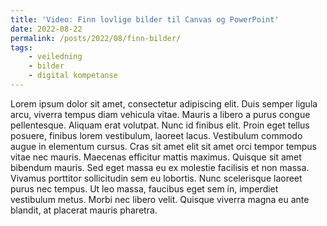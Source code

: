 ```yaml
---
title: 'Video: Finn lovlige bilder til Canvas og PowerPoint'
date: 2022-08-22
permalink: /posts/2022/08/finn-bilder/
tags:
    - veiledning
    - bilder
    - digital kompetanse
---
```


Lorem ipsum dolor sit amet, consectetur adipiscing elit. Duis semper ligula arcu, viverra tempus diam vehicula vitae. Mauris a libero a purus congue pellentesque. Aliquam erat volutpat. Nunc id finibus elit. Proin eget tellus posuere, finibus lorem vestibulum, laoreet lacus. Vestibulum commodo augue in elementum cursus. Cras sit amet elit sit amet orci tempor tempus vitae nec mauris. Maecenas efficitur mattis maximus. Quisque sit amet bibendum mauris. Sed eget massa eu ex molestie facilisis et non massa. Vivamus porttitor sollicitudin sem eu lobortis. Nunc scelerisque laoreet purus nec tempus. Ut leo massa, faucibus eget sem in, imperdiet vestibulum metus. Morbi nec libero velit. Quisque viverra magna eu ante blandit, at placerat mauris pharetra.
